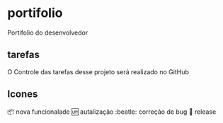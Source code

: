 # portifolio
Portifolio do desenvolvedor

## tarefas

O Controle das tarefas desse projeto será realizado no GitHub


## Icones

:package: nova funcionalade
:up: autalização
:beatle: correção de bug
:checkered_flag: release